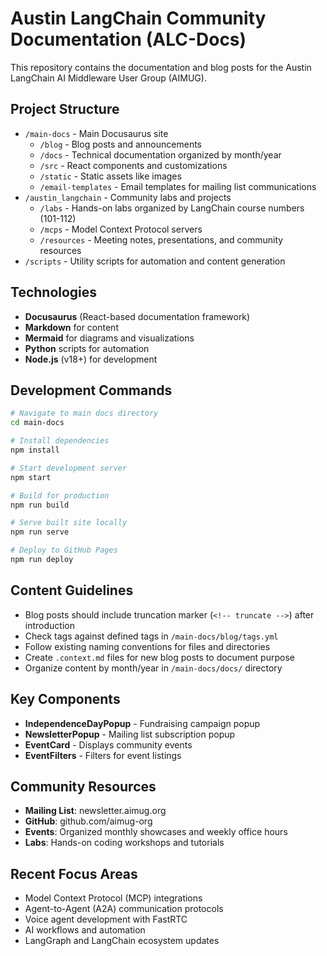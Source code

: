 # Austin LangChain Community Documentation (ALC-Docs)

This repository contains the documentation and blog posts for the Austin LangChain AI Middleware User Group (AIMUG).

## Project Structure

- `/main-docs` - Main Docusaurus site
  - `/blog` - Blog posts and announcements
  - `/docs` - Technical documentation organized by month/year
  - `/src` - React components and customizations
  - `/static` - Static assets like images
  - `/email-templates` - Email templates for mailing list communications
- `/austin_langchain` - Community labs and projects
  - `/labs` - Hands-on labs organized by LangChain course numbers (101-112)
  - `/mcps` - Model Context Protocol servers
  - `/resources` - Meeting notes, presentations, and community resources
- `/scripts` - Utility scripts for automation and content generation

## Technologies

- **Docusaurus** (React-based documentation framework)
- **Markdown** for content
- **Mermaid** for diagrams and visualizations
- **Python** scripts for automation
- **Node.js** (v18+) for development

## Development Commands

```bash
# Navigate to main docs directory
cd main-docs

# Install dependencies
npm install

# Start development server
npm start

# Build for production
npm run build

# Serve built site locally
npm run serve

# Deploy to GitHub Pages
npm run deploy
```

## Content Guidelines

- Blog posts should include truncation marker (`<!-- truncate -->`) after introduction
- Check tags against defined tags in `/main-docs/blog/tags.yml`
- Follow existing naming conventions for files and directories
- Create `.context.md` files for new blog posts to document purpose
- Organize content by month/year in `/main-docs/docs/` directory

## Key Components

- **IndependenceDayPopup** - Fundraising campaign popup
- **NewsletterPopup** - Mailing list subscription popup
- **EventCard** - Displays community events
- **EventFilters** - Filters for event listings

## Community Resources

- **Mailing List**: newsletter.aimug.org
- **GitHub**: github.com/aimug-org
- **Events**: Organized monthly showcases and weekly office hours
- **Labs**: Hands-on coding workshops and tutorials

## Recent Focus Areas

- Model Context Protocol (MCP) integrations
- Agent-to-Agent (A2A) communication protocols
- Voice agent development with FastRTC
- AI workflows and automation
- LangGraph and LangChain ecosystem updates